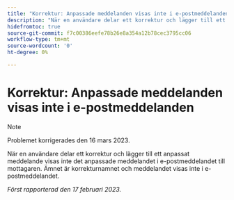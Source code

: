 ```yaml
---
title: "Korrektur: Anpassade meddelanden visas inte i e-postmeddelanden"
description: "När en användare delar ett korrektur och lägger till ett anpassat meddelande visas inte det anpassade meddelandet i e-postmeddelandet till mottagaren. Ämnet är korrekturnamnet och meddelandet visas inte i e-postmeddelandet."
hidefromtoc: true
source-git-commit: f7c00386eefe78b26e8a354a12b78cec3795cc06
workflow-type: tm+mt
source-wordcount: '0'
ht-degree: 0%

---
```



# Korrektur: Anpassade meddelanden visas inte i e-postmeddelanden

>[!NOTE]
>
>Problemet korrigerades den 16 mars 2023.

När en användare delar ett korrektur och lägger till ett anpassat meddelande visas inte det anpassade meddelandet i e-postmeddelandet till mottagaren. Ämnet är korrekturnamnet och meddelandet visas inte i e-postmeddelandet.

_Först rapporterad den 17 februari 2023._

